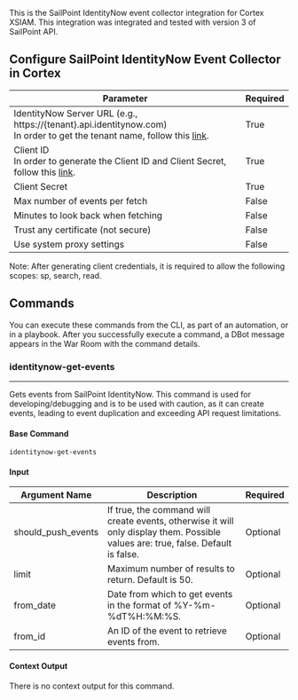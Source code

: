 This is the SailPoint IdentityNow event collector integration for Cortex XSIAM.
This integration was integrated and tested with version 3 of SailPoint API.

## Configure SailPoint IdentityNow Event Collector in Cortex

| **Parameter** | **Required** |
| --- | --- |
| IdentityNow Server URL (e.g., https://{tenant}.api.identitynow.com)  <br /> In order to get the tenant name, follow this [link](https://developer.sailpoint.com/docs/api/getting-started/#find-your-tenant-name).| True |
| Client ID <br /> In order to generate the Client ID and Client Secret, follow this [link](https://developer.sailpoint.com/docs/api/authentication/#generate-a-personal-access-token).  | True |
| Client Secret | True |
| Max number of events per fetch | False |
| Minutes to look back when fetching | False |
| Trust any certificate (not secure) | False |
| Use system proxy settings | False |

Note: After generating client credentials, it is required to allow the following scopes: sp, search, read.

## Commands

You can execute these commands from the CLI, as part of an automation, or in a playbook.
After you successfully execute a command, a DBot message appears in the War Room with the command details.

### identitynow-get-events

***
Gets events from SailPoint IdentityNow. This command is used for developing/debugging and is to be used with caution, as it can create events, leading to event duplication and exceeding API request limitations.

#### Base Command

`identitynow-get-events`

#### Input

| **Argument Name** | **Description** | **Required** |
| --- | --- | --- |
| should_push_events | If true, the command will create events, otherwise it will only display them. Possible values are: true, false. Default is false. | Optional |
| limit | Maximum number of results to return. Default is 50. | Optional |
| from_date | Date from which to get events in the format of %Y-%m-%dT%H:%M:%S. | Optional |
| from_id | An ID of the event to retrieve events from.| Optional |

#### Context Output

There is no context output for this command.
